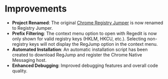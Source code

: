 # Improvements

- **Project Renamed**: The original [Chrome Registry Jumper](https://github.com/hmemcpy/ChromeRegJump) is now renamed to Registry Jumper.
- **Prefix Filtering**: The context menu option to open with Regedit is now only shown for valid registry keys (HKLM, HKCU, etc.). Selecting non-registry keys will not display the RegJump option in the context menu.
- **Automated Installation**: An automatic installation script has been created to download RegJump and register the Chrome Native Messaging host.
- **Enhanced Debugging**: Improved debugging features and overall code quality.